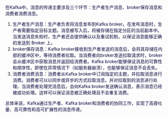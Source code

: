 <font style="color:rgb(5, 7, 59);">在Kafka中，消息的传递主要涉及三个环节：生产者生产消息、broker保存消息和消费者消费消息。</font>

1. <font style="color:rgb(5, 7, 59);">生产者生产消息：生产者负责将消息发布到Kafka broker。在发布消息时，生产者需要指定目标主题。消息被写入后，将被存储在指定分区的当前副本中。当发送消息失败时，生产者还会提供确认以及重试机制，以保证消息能够正确的发送到 Broker 上。</font>
2. <font style="color:rgb(5, 7, 59);">broker保存消息：Kafka broker接收到生产者发送的消息后，会将其存储在内部的缓冲区中，等待消费者拉取。当消费者向broker发送拉取请求时，broker会从缓冲区中获取消息并返回给消费者。Kafka broker能够保证消息的可靠性和顺序性，即使在异常情况下（如服务器崩溃），也能够保证消息不会丢失。</font>
3. <font style="color:rgb(5, 7, 59);">消费者消费消息：消费者从Kafka broker中订阅指定的主题，并拉取消息进行消费。消费者可以以同步或异步的方式拉取消息，并对拉取到的消息进行处理。当消费者处理完消息后，会向Kafka broker发送确认消息，表示消息已经被成功处理。这样可以保证消息被正确处理且不会重复消费。</font>

<font style="color:rgb(5, 7, 59);">总体来说，Kafka通过生产者、Kafka broker和消费者的协同工作，实现了高吞吐量、高可靠性和高可扩展性的消息传递。</font>

